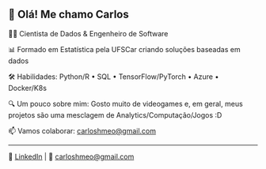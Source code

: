 ## 👋 Olá! Me chamo Carlos

👨‍💻 Cientista de Dados & Engenheiro de Software

📊 Formado em Estatística pela UFSCar criando soluções baseadas em dados

🛠️ Habilidades: Python/R • SQL • TensorFlow/PyTorch • Azure • Docker/K8s

🔍 Um pouco sobre mim: Gosto muito de videogames e, em geral, meus projetos são uma mesclagem de Analytics/Computação/Jogos :D

📫 Vamos colaborar: carloshmeo@gmail.com

---

🔗 [LinkedIn](https://www.linkedin.com/in/carlos-de-meo-ba80b2239) | 📧 [carloshmeo@gmail.com](mailto:carloshmeo@gmail.com)

